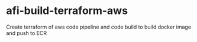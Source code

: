 # afi-build-terraform-aws
Create terraform of aws code pipeline and code build to build docker image and push to ECR 
